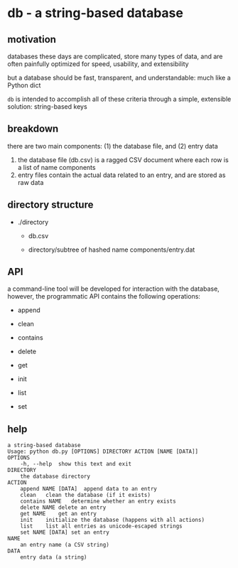 # db - a string-based database

## motivation

databases these days are complicated, store many types of data, and are 
often painfully optimized for speed, usability, and extensibility

but a database should be fast, transparent, and understandable: much 
like a Python dict

`db` is intended to accomplish all of these criteria through a simple,
extensible solution: string-based keys

## breakdown

there are two main components: (1) the database file, and (2) entry data

1. the database file (db.csv) is a ragged CSV document where each row is a list of name components
2. entry files contain the actual data related to an entry, and are stored as raw data

## directory structure

- ./directory
  
  - db.csv
  
  - directory/subtree of hashed name components/entry.dat


## API

a command-line tool will be developed for interaction with the database,
however, the programmatic API contains the following operations:

- append

- clean

- contains

- delete

- get

- init

- list

- set

## help

    a string-based database
    Usage: python db.py [OPTIONS] DIRECTORY ACTION [NAME [DATA]]
    OPTIONS
	    -h, --help	show this text and exit
    DIRECTORY
	    the database directory
    ACTION
	    append NAME [DATA]	append data to an entry
	    clean	clean the database (if it exists)
	    contains NAME	determine whether an entry exists
	    delete NAME	delete an entry
	    get NAME	get an entry
	    init	initialize the database (happens with all actions)
	    list	list all entries as unicode-escaped strings
	    set NAME [DATA]	set an entry
    NAME
	    an entry name (a CSV string)
    DATA
	    entry data (a string)
